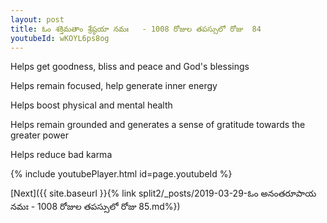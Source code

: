 ```yaml
---
layout: post
title: ఓం శక్తిమతాం శ్రేష్ఠయా నమః   - 1008 రోజుల తపస్సులో రోజు  84
youtubeId: wKOYL6ps8og
---
```

 
 
Helps get goodness, bliss and peace and God's blessings
 
Helps remain focused, help generate inner energy 
 
Helps boost physical and mental health 
 
Helps remain grounded and generates a sense of gratitude towards the greater power 
 
Helps reduce bad karma
 
 
 
 


{% include youtubePlayer.html id=page.youtubeId %}
 
[Next]({{ site.baseurl }}{% link  split2/_posts/2019-03-29-ఓం అనంతరూపాయ నమః   - 1008 రోజుల తపస్సులో రోజు  85.md%})
 

